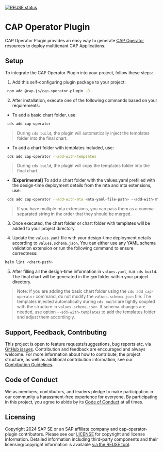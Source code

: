 [![REUSE status](https://api.reuse.software/badge/github.com/cap-js/cap-operator-plugin)](https://api.reuse.software/info/github.com/cap-js/cap-operator-plugin)

# CAP Operator Plugin

CAP Operator Plugin provides an easy way to generate [CAP Operator](https://sap.github.io/cap-operator/) resources to deploy multitenant CAP Applications.

## Setup

To integrate the CAP Operator Plugin into your project, follow these steps:

1. Add this self-configuring plugin package to your project:

```sh
 npm add @cap-js/cap-operator-plugin -D
```

2. After installation, execute one of the following commands based on your requirements:

* To add a basic chart folder, use:
```sh
 cds add cap-operator
```
> During `cds build`, the plugin will automatically inject the templates folder into the final chart.

* To add a chart folder with templates included, use:
```sh
 cds add cap-operator --add-with-templates
```
> During `cds build`, the plugin will copy the templates folder into the final chart.

* **[Experimental]** To add a chart folder with the values.yaml prefilled with the design-time deployment details from the mta and mta extensions, use:
```sh
 cds add cap-operator --add-with-mta <mta-yaml-file-path> --add-with-mta-extensions <mta-ext-yaml-file-path>
```
> If you have multiple mta extensions, you can pass them as a comma-separated string in the order that they should be merged.

3. Once executed, the chart folder or chart folder with templates will be added to your project directory.

4. Update the `values.yaml` file with your design-time deployment details according to `values.schema.json`. You can either use any YAML schema validation extension or run the following command to ensure correctness:
```sh
helm lint <chart-path>
```

5. After filling all the design-time information in `values.yaml`, run `cds build`. The final chart will be generated in the `gen` folder within your project directory.

> Note: If you are adding the basic chart folder using the `cds add cap-operator` command, do not modify the `values.schema.json` file. The templates injected automatically during `cds build` are tightly coupled with the structure in `values.schema.json`. If schema changes are needed, use option `--add-with-templates` to add the templates folder and adjust them accordingly.

## Support, Feedback, Contributing

This project is open to feature requests/suggestions, bug reports etc. via [GitHub issues](https://github.com/cap-js/cap-operator-plugin/issues). Contribution and feedback are encouraged and always welcome. For more information about how to contribute, the project structure, as well as additional contribution information, see our [Contribution Guidelines](CONTRIBUTING.md).

## Code of Conduct

We as members, contributors, and leaders pledge to make participation in our community a harassment-free experience for everyone. By participating in this project, you agree to abide by its [Code of Conduct](CODE_OF_CONDUCT.md) at all times.

## Licensing

Copyright 2024 SAP SE or an SAP affiliate company and cap-operator-plugin contributors. Please see our [LICENSE](LICENSE) for copyright and license information. Detailed information including third-party components and their licensing/copyright information is available [via the REUSE tool](https://api.reuse.software/info/github.com/cap-js/cap-operator-plugin).
